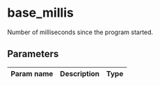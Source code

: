 base_millis
===========

Number of milliseconds since the program started.

Parameters
----------

| Param name | Description | Type     |
 ------------|-------------|----------
